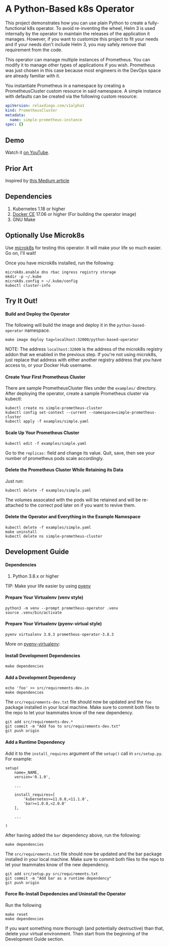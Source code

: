 # A Python-Based k8s Operator

This project demonstrates how you can use plain Python to create a
fully-functional k8s operator. To avoid re-inventing the wheel, Helm 3 is
used internally by the operator to maintain the releases of the
application it manages. However, if you want to customize this project
to fit your needs and if your needs don't include Helm 3, you may safely
remove that requirement from the code.

This operator can manage multiple instances of Prometheus. You can modify
it to manage other types of applications if you wish. Prometheus was just
chosen in this case because most engineers in the DevOps space are already
familiar with it.

You instantiate Prometheus in a namespace by creating a PrometheusCluster
custom resource in said namespace. A simple instance with defaults can be
created via the following custom resource:

```yaml
apiVersion: relaxdiego.com/v1alpha1
kind: PrometheusCluster
metadata:
  name: simple-prometheus-instance
spec: {}
```

## Demo

Watch it [on YouTube](https://youtu.be/lsuW9XGWosQ).


## Prior Art

Inspired by [this Medium article](https://link.medium.com/rC0Nqcrgw7)


## Dependencies

1. Kubernetes 1.18 or higher
2. [Docker CE](https://docs.docker.com/engine/install/) 17.06 or higher (For building the operator image)
3. GNU Make


## Optionally Use Microk8s

Use [microk8s](https://microk8s.io/) for testing this operator. It will
make your life so much easier. Go on, I'll wait!

Once you have microk8s installed, run the following:

```
microk8s.enable dns rbac ingress registry storage
mkdir -p ~/.kube
microk8s.config > ~/.kube/config
kubectl cluster-info
```

## Try It Out!

#### Build and Deploy the Operator

The following will build the image and deploy it in the `python-based-operator`
namespace.

```
make image deploy tag=localhost:32000/python-based-operator
```

NOTE: The address `localhost:32000` is the address of the microk8s registry
      addon that we enabled in the previous step. If you're not using microk8s,
      just replace that address with either another registry address that you
      have access to, or your Docker Hub username.


#### Create Your First Prometheus Cluster

There are sample PrometheusCluster files under the `examples/` directory. After
deploying the operator, create a sample Prometheus cluster via kubectl:

```
kubectl create ns simple-prometheus-cluster
kubectl config set-context --current --namespace=simple-prometheus-cluster
kubectl apply -f examples/simple.yaml
```

#### Scale Up Your Prometheus Cluster

```
kubectl edit -f examples/simple.yaml
```

Go to the `replicas:` field and change its value. Quit, save, then see your
number of prometheus pods scale accordingly.


#### Delete the Prometheus Cluster While Retaining its Data

Just run:

```
kubectl delete -f examples/simple.yaml
```

The volumes assocated with the pods will be retained and will be re-attached to
the correct pod later on if you want to revive them.


#### Delete the Operator and Everything in the Example Namespace

```
kubectl delete -f examples/simple.yaml
make uninstall
kubectl delete ns simple-prometheus-cluster
```


## Development Guide


#### Dependencies

1. Python 3.8.x or higher

TIP: Make your life easier by using [pyenv](https://github.com/pyenv/pyenv-installer)


#### Prepare Your Virtualenv (venv style)

```
python3 -m venv --prompt prometheus-operator .venv
source .venv/bin/activate
```

#### Prepare Your Virtualenv (pyenv-virtual style)

```
pyenv virtualenv 3.8.3 prometheus-operator-3.8.3
```

More on [pyenv-virtualenv](https://github.com/pyenv/pyenv-virtualenv):


#### Install Development Dependencies

```
make dependencies
```


#### Add a Development Dependency

```
echo 'foo' >> src/requirements-dev.in
make dependencies
```

The `src/requirements-dev.txt` file should now be updated and the `foo`
package installed in your local machine. Make sure to commit both files
to the repo to let your teammates know of the new dependency.

```
git add src/requirements-dev.*
git commit -m "Add foo to src/requirements-dev.txt"
git push origin
```


#### Add a Runtime Dependency

Add it to the `install_requires` argument of the `setup()` call in
`src/setup.py`. For example:

```
setup(
    name=_NAME,
    version='0.1.0',

    ...

    install_requires=[
        'kubernetes>=11.0.0,<11.1.0',
        'bar>=1.0.0,<2.0.0'
    ],

    ...

)
```

After having added the `bar` dependency above, run the following:

```
make dependencies
```

The `src/requirements.txt` file should now be updated and the bar package
installed in your local machine. Make sure to commit both files to the repo
to let your teammates know of the new dependency.

```
git add src/setup.py src/requirements.txt
git commit -m "Add bar as a runtime dependency"
git push origin
```

#### Force Re-Install Depedencies and Uninstall the Operator

Run the following

```
make reset
make dependencies
```

If you want something more thorough (and potentially destructive) than that,
delete your virtual environment. Then start from the beginning of the
Development Guide section.
